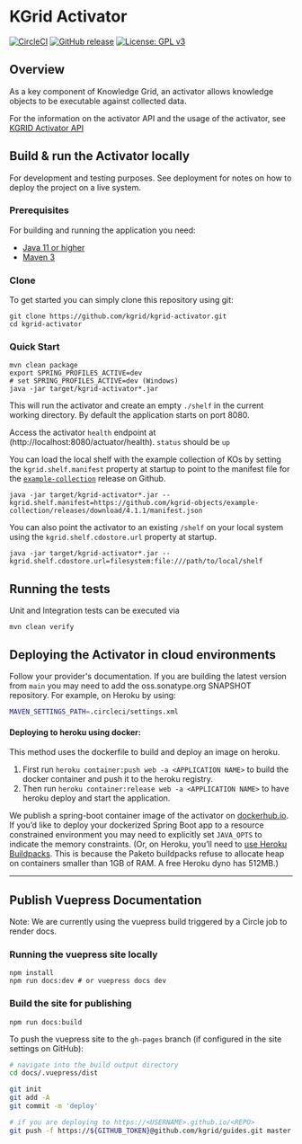 # KGrid Activator

[![CircleCI](https://circleci.com/gh/kgrid/kgrid-activator.svg?style=svg)](https://circleci.com/gh/kgrid/kgrid-activator)
[![GitHub release](https://img.shields.io/github/release/kgrid/kgrid-activator.svg)](https://github.com/kgrid/kgrid-activator/releases/)
[![License: GPL v3](https://img.shields.io/badge/License-GPLv3-blue.svg)](https://www.gnu.org/licenses/gpl-3.0)

## Overview

As a key component of Knowledge Grid, an activator allows knowledge objects to be executable against collected data.

For the information on the activator API and the usage of the activator, see [KGRID Activator API](docs/api.md)

## Build & run the Activator locally

For development and testing purposes. See deployment for notes on how to deploy the project on a live system.

### Prerequisites

For building and running the application you need:

- [Java 11 or higher](https://www.oracle.com/java/)
- [Maven 3](https://maven.apache.org)

### Clone

To get started you can simply clone this repository using git:

```
git clone https://github.com/kgrid/kgrid-activator.git
cd kgrid-activator
```

### Quick Start

```
mvn clean package
export SPRING_PROFILES_ACTIVE=dev 
# set SPRING_PROFILES_ACTIVE=dev (Windows)
java -jar target/kgrid-activator*.jar
```

This will run the activator and create an empty `./shelf` in the current working directory. By default the application
starts on port 8080.

Access the activator `health` endpoint at (http://localhost:8080/actuator/health).  `status` should be `up`

You can load the local shelf with the example collection of KOs by setting the `kgrid.shelf.manifest` property at
startup to point to the manifest file for
the [`example-collection`](https://github.com/kgrid-objects/example-collection/releases/latest) release on Github.

```
java -jar target/kgrid-activator*.jar --kgrid.shelf.manifest=https://github.com/kgrid-objects/example-collection/releases/download/4.1.1/manifest.json 
```

You can also point the activator to an existing `/shelf` on your local system using the  `kgrid.shelf.cdostore.url`
property at startup.

```
java -jar target/kgrid-activator*.jar --kgrid.shelf.cdostore.url=filesystem:file:///path/to/local/shelf
```

## Running the tests

Unit and Integration tests can be executed via

```
mvn clean verify
```

## Deploying the Activator in cloud environments

Follow your provider's documentation. If you are building the latest version from `main` you may need to add the
oss.sonatype.org SNAPSHOT repository. For example, on Heroku by using:

```bash
MAVEN_SETTINGS_PATH=.circleci/settings.xml
```

#### Deploying to heroku using docker:

This method uses the dockerfile to build and deploy an image on heroku.

1. First run `heroku container:push web -a <APPLICATION NAME>` to build the docker container and push it to the heroku
   registry.
1. Then run `heroku container:release web -a <APPLICATION NAME>` to have heroku deploy and start the application.

We publish a spring-boot container image of the activator on [dockerhub.io](https://hub.docker.com/r/kgrid/activator/tags?page=1&ordering=last_updated). If you’d like to deploy your dockerized Spring Boot app to a resource constrained environment you may need to explicitly set `JAVA_OPTS` to indicate the memory constraints. (Or, on Heroku, you’ll need to [use Heroku Buildpacks](https://developer.okta.com/blog/2020/12/28/spring-boot-docker#deploy-spring-boot--docker-to-heroku). This is because the Paketo buildpacks refuse to allocate heap on containers smaller than 1GB of RAM. A free Heroku dyno has 512MB.)

----
## Publish Vuepress Documentation

Note: We are currently using the vuepress build triggered by a Circle job to render docs.

### Running the vuepress site locally

```
npm install
npm run docs:dev # or vuepress docs dev
```

### Build the site for publishing

```
npm run docs:build
```

To push the vuepress site to the `gh-pages` branch (if configured in the site settings on GitHub):

```bash
# navigate into the build output directory
cd docs/.vuepress/dist

git init
git add -A
git commit -m 'deploy'

# if you are deploying to https://<USERNAME>.github.io/<REPO>
git push -f https://${GITHUB_TOKEN}@github.com/kgrid/guides.git master:gh-pages
```
